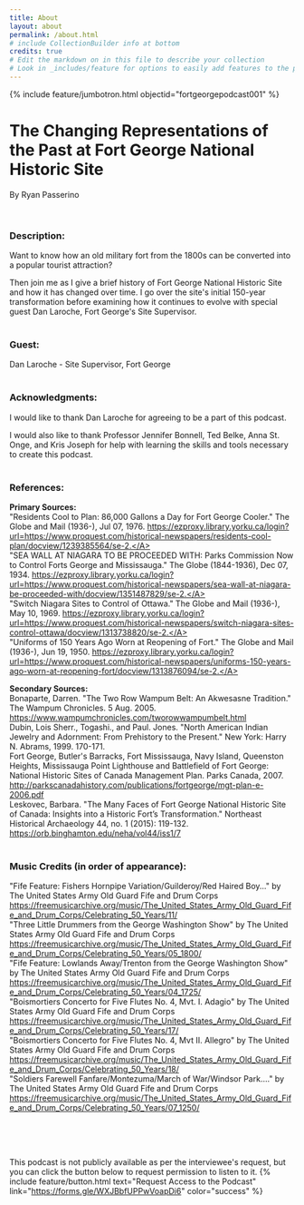```yaml
---
title: About
layout: about
permalink: /about.html
# include CollectionBuilder info at bottom
credits: true
# Edit the markdown on in this file to describe your collection
# Look in _includes/feature for options to easily add features to the page
---
```


{% include feature/jumbotron.html objectid="fortgeorgepodcast001" %}



# The Changing Representations of the Past at Fort George National Historic Site
By Ryan Passerino

<br>

### Description:
Want to know how an old military fort from the 1800s can be converted into a popular tourist attraction?

Then join me as I give a brief history of Fort George National Historic Site and how it has changed over time. I go over the site's initial 150-year transformation before examining how it continues to evolve with special guest Dan Laroche, Fort George's Site Supervisor.
<br>
<br>

### Guest: 
Dan Laroche - Site Supervisor, Fort George 
<br>
<br>

### Acknowledgments:
I would like to thank Dan Laroche for agreeing to be a part of this podcast.

I would also like to thank Professor Jennifer Bonnell, Ted Belke, Anna St. Onge, and Kris Joseph for help with learning the skills and tools necessary to create this podcast.
<br>
<br>

### References:
**Primary Sources:** <br>
"Residents Cool to Plan: 86,000 Gallons a Day for Fort George Cooler." The Globe and Mail (1936-), Jul 07, 1976. <A HREF = "https://ezproxy.library.yorku.ca/login?url=https://www.proquest.com/historical-newspapers/residents-cool-plan/docview/1239385564/se-2.">https://ezproxy.library.yorku.ca/login?url=https://www.proquest.com/historical-newspapers/residents-cool-plan/docview/1239385564/se-2.</A> <br>
"SEA WALL AT NIAGARA TO BE PROCEEDED WITH: Parks Commission Now to Control Forts George and Mississauga." The Globe (1844-1936), Dec 07, 1934. <A HREF = "https://ezproxy.library.yorku.ca/login?url=https://www.proquest.com/historical-newspapers/sea-wall-at-niagara-be-proceeded-with/docview/1351487829/se-2.">https://ezproxy.library.yorku.ca/login?url=https://www.proquest.com/historical-newspapers/sea-wall-at-niagara-be-proceeded-with/docview/1351487829/se-2.</A> <br>
"Switch Niagara Sites to Control of Ottawa." The Globe and Mail (1936-), May 10, 1969. <A HREF = "https://ezproxy.library.yorku.ca/login?url=https://www.proquest.com/historical-newspapers/switch-niagara-sites-control-ottawa/docview/1313738820/se-2.">https://ezproxy.library.yorku.ca/login?url=https://www.proquest.com/historical-newspapers/switch-niagara-sites-control-ottawa/docview/1313738820/se-2.</A> <br>
"Uniforms of 150 Years Ago Worn at Reopening of Fort." The Globe and Mail (1936-), Jun 19, 1950. <A HREF = "https://ezproxy.library.yorku.ca/login?url=https://www.proquest.com/historical-newspapers/uniforms-150-years-ago-worn-at-reopening-fort/docview/1313876094/se-2.">https://ezproxy.library.yorku.ca/login?url=https://www.proquest.com/historical-newspapers/uniforms-150-years-ago-worn-at-reopening-fort/docview/1313876094/se-2.</A> <br>

**Secondary Sources:** <br>
Bonaparte, Darren. "The Two Row Wampum Belt: An Akwesasne Tradition." The Wampum Chronicles. 5 Aug. 2005. <A HREF = "https://www.wampumchronicles.com/tworowwampumbelt.html">https://www.wampumchronicles.com/tworowwampumbelt.html</A> <br>
Dubin, Lois Sherr., Togashi., and Paul. Jones. "North American Indian Jewelry and Adornment: From Prehistory to the Present." New York: Harry N. Abrams, 1999. 170-171. <br>
Fort George, Butler's Barracks, Fort Mississauga, Navy Island, Queenston Heights, Mississauga Point Lighthouse and Battlefield of Fort George: National Historic Sites of Canada Management Plan. Parks Canada, 2007. <A HREF = "http://parkscanadahistory.com/publications/fortgeorge/mgt-plan-e-2006.pdf">http://parkscanadahistory.com/publications/fortgeorge/mgt-plan-e-2006.pdf</A> <br>
Leskovec, Barbara. "The Many Faces of Fort George National Historic Site of Canada: Insights into a Historic Fort’s Transformation." Northeast Historical Archaeology 44, no. 1 (2015): 119-132. <A HREF = "https://orb.binghamton.edu/neha/vol44/iss1/7">https://orb.binghamton.edu/neha/vol44/iss1/7</A> <br>
<br>

### Music Credits (in order of appearance):
"Fife Feature: Fishers Hornpipe Variation/Guilderoy/Red Haired Boy..." by The United States Army Old Guard Fife and Drum Corps <A HREF = "https://freemusicarchive.org/music/The_United_States_Army_Old_Guard_Fife_and_Drum_Corps/Celebrating_50_Years/11/">https://freemusicarchive.org/music/The_United_States_Army_Old_Guard_Fife_and_Drum_Corps/Celebrating_50_Years/11/</A> <br>
"Three Little Drummers from the George Washington Show" by The United States Army Old Guard Fife and Drum Corps <A HREF = "https://freemusicarchive.org/music/The_United_States_Army_Old_Guard_Fife_and_Drum_Corps/Celebrating_50_Years/05_1800/">https://freemusicarchive.org/music/The_United_States_Army_Old_Guard_Fife_and_Drum_Corps/Celebrating_50_Years/05_1800/</A> <br>
"Fife Feature: Lowlands Away/Trenton from the George Washington Show" by The United States Army Old Guard Fife and Drum Corps <A HREF = "https://freemusicarchive.org/music/The_United_States_Army_Old_Guard_Fife_and_Drum_Corps/Celebrating_50_Years/04_1725/">https://freemusicarchive.org/music/The_United_States_Army_Old_Guard_Fife_and_Drum_Corps/Celebrating_50_Years/04_1725/</A> <br>
"Boismortiers Concerto for Five Flutes No. 4, Mvt. I. Adagio" by The United States Army Old Guard Fife and Drum Corps <A HREF = "https://freemusicarchive.org/music/The_United_States_Army_Old_Guard_Fife_and_Drum_Corps/Celebrating_50_Years/17/">https://freemusicarchive.org/music/The_United_States_Army_Old_Guard_Fife_and_Drum_Corps/Celebrating_50_Years/17/</A> <br>
"Boismortiers Concerto for Five Flutes No. 4, Mvt II. Allegro" by The United States Army Old Guard Fife and Drum Corps <A HREF = "https://freemusicarchive.org/music/The_United_States_Army_Old_Guard_Fife_and_Drum_Corps/Celebrating_50_Years/18/">https://freemusicarchive.org/music/The_United_States_Army_Old_Guard_Fife_and_Drum_Corps/Celebrating_50_Years/18/</A> <br>
"Soldiers Farewell Fanfare/Montezuma/March of War/Windsor Park...." by The United States Army Old Guard Fife and Drum Corps <A HREF = "https://freemusicarchive.org/music/The_United_States_Army_Old_Guard_Fife_and_Drum_Corps/Celebrating_50_Years/07_1250/">https://freemusicarchive.org/music/The_United_States_Army_Old_Guard_Fife_and_Drum_Corps/Celebrating_50_Years/07_1250/</A> <br>

<br>
<br>
<br>

This podcast is not publicly available as per the interviewee's request, but you can click the button below to request permission to listen to it.
{% include feature/button.html text="Request Access to the Podcast" link="https://forms.gle/WXJBbfUPPwVoapDi6" color="success" %}

